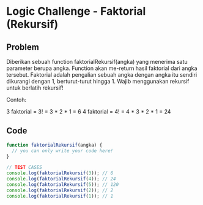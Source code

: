 # Logic Challenge - Faktorial (Rekursif)

## Problem

Diberikan sebuah function faktorialRekursif(angka) yang menerima satu parameter berupa angka. Function akan me-return hasil faktorial dari angka tersebut. Faktorial adalah pengalian sebuah angka dengan angka itu sendiri dikurangi dengan 1, berturut-turut hingga 1. Wajib menggunakan rekursif untuk berlatih rekursif!

Contoh:

3 faktorial = 3! = 3 * 2 * 1 = 6
4 faktorial = 4! = 4 * 3 * 2 * 1 = 24

## Code

```JavaScript
function faktorialRekursif(angka) {
  // you can only write your code here!
}

// TEST CASES
console.log(faktorialRekursif(3)); // 6
console.log(faktorialRekursif(4)); // 24
console.log(faktorialRekursif(5)); // 120
console.log(faktorialRekursif(2)); // 2
console.log(faktorialRekursif(1)); // 1
```
